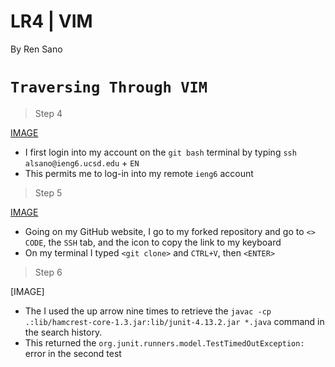 # **LR4 | VIM**

By Ren Sano

# `Traversing Through VIM` 

> Step 4

[IMAGE](images/nopwlogin)

- I first login into my account on the `git bash` terminal by typing `ssh alsano@ieng6.ucsd.edu` + `EN`
- This permits me to log-in into my remote `ieng6` account

> Step 5

[IMAGE](images/gitclone_ssh)

- Going on my GitHub website, I go to my forked repository and go to `<> CODE`,
  the `SSH` tab, and the icon to copy the link to my keyboard
- On my terminal I typed `<git clone>` and `CTRL+V`, then `<ENTER>`

> Step 6

[IMAGE]

- The I used the up arrow nine times to retrieve the `javac -cp .:lib/hamcrest-core-1.3.jar:lib/junit-4.13.2.jar *.java` command in the search history.
- This returned the `org.junit.runners.model.TestTimedOutException:` error in the second test
